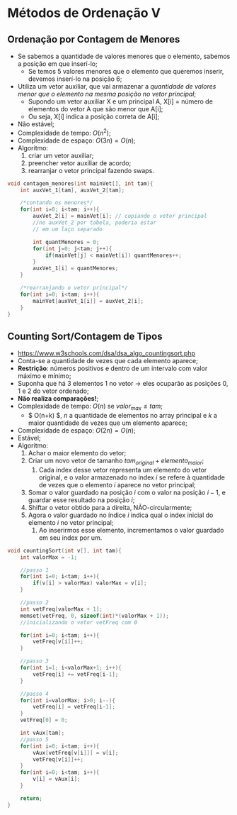 # Métodos de Ordenação V
## Ordenação por Contagem de Menores
- Se sabemos a quantidade de valores menores que o elemento, sabemos a posição em que inserí-lo;
    - Se temos 5 valores menores que o elemento que queremos inserir, devemos inserí-lo na posição 6;
- Utiliza um vetor auxiliar, que vai armazenar a *quantidade de valores menor que o elemento na mesma posição no vetor principal*;
    - Supondo um vetor auxiliar X e um principal A, X[i] = número de elementos do vetor A que são menor que A[i];
    - Ou seja, X[i] indica a posição correta de A[i];
- Não estável;
- Complexidade de tempo: $O(n^2)$;
- Complexidade de espaço: $O(3n) = O(n)$;
- Algoritmo:
  1. criar um vetor auxiliar;
  2. preencher vetor auxiliar de acordo;
  3. rearranjar o vetor principal fazendo swaps.

```c
void contagem_menores(int mainVet[], int tam){
    int auxVet_1[tam], auxVet_2[tam];

    /*contando os menores*/
    for(int i=0; i<tam; i++){
        auxVet_2[i] = mainVet[i]; // copiando o vetor principal 
        //no auxVet_2 por tabela, poderia estar
        // em um laço separado

        int quantMenores = 0;
        for(int j=0; j<tam; j++){
            if(mainVet[j] < mainVet[i]) quantMenores++;
        }
        auxVet_1[i] = quantMenores;
    }

    /*rearranjando o vetor principal*/
    for(int i=0; i<tam; i++){
        mainVet[auxVet_1[i]] = auxVet_2[i];
    }
}
```

## Counting Sort/Contagem de Tipos
- https://www.w3schools.com/dsa/dsa_algo_countingsort.php
- Conta-se a quantidade de vezes que cada elemento aparece;
- **Restrição**: números positivos e dentro de um intervalo com valor máximo e mínimo;
- Suponha que há 3 elementos 1 no vetor $\rightarrow$ eles ocuparão as posições 0, 1 e 2 do vetor ordenado;
- **Não realiza comparações!**;
- Complexidade de tempo: $O(n)$ se $valor_{max} \leq tam$;
  - $ O(n+k) $, $n$ a quantidade de elementos no array principal e $k$ a maior quantidade de vezes que um elemento aparece;
- Complexidade de espaço: $O(2n) = O(n)$;
- Estável;
- Algoritmo:
  1. Achar o maior elemento do vetor;
  2. Criar um novo vetor de tamanho $tam_{original} + elemento_{maior}$;
     1. Cada index desse vetor representa um elemento do vetor original, e o valor armazenado no index $i$ se refere à quantidade de vezes que o elemento $i$ aparece no vetor principal;
  3. Somar o valor guardado na posição $i$ com o valor na posição $i-1$, e guardar esse resultado na posição $i$;
  4. Shiftar o vetor obtido para a direita, NÃO-circularmente;
  5. Agora o valor guardado no índice $i$ indica qual o index inicial do elemento $i$ no vetor principal;
     1. Ao inserirmos esse elemento, incrementamos o valor guardado em seu index por um.

```c
void countingSort(int v[], int tam){
    int valorMax = -1;

    //passo 1
    for(int i=0; i<tam; i++){
        if(v[i] > valorMax) valorMax = v[i];
    }

    //passo 2
    int vetFreq[valorMax + 1];
    memset(vetFreq, 0, sizeof(int)*(valorMax + 1)); 
    //inicializando o vetor vetFreq com 0

    for(int i=0; i<tam; i++){
        vetFreq[v[i]]++;
    }

    //passo 3
    for(int i=1; i<valorMax+1; i++){
        vetFreq[i] += vetFreq[i-1];
    }

    //passo 4
    for(int i=valorMax; i>0; i--){
        vetFreq[i] = vetFreq[i-1];
    }
    vetFreq[0] = 0;

    int vAux[tam];
    //passo 5
    for(int i=0; i<tam; i++){
        vAux[vetFreq[v[i]]] = v[i];
        vetFreq[v[i]]++;
    }
    for(int i=0; i<tam; i++){
        v[i] = vAux[i];
    }

    return;
}
```